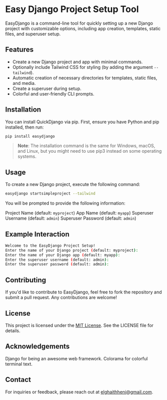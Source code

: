 # Easy Django Project Setup Tool

EasyDjango is a command-line tool for quickly setting up a new Django project with customizable options, including app creation, templates, static files, and superuser setup.

## Features

- Create a new Django project and app with minimal commands.
- Optionally include Tailwind CSS for styling (by adding the argument `--tailwind`).
- Automatic creation of necessary directories for templates, static files, and media.
- Create a superuser during setup.
- Colorful and user-friendly CLI prompts.

## Installation

You can install QuickDjango via pip. First, ensure you have Python and pip installed, then run:

```bash
pip install easydjango
```

> **Note**: The installation command is the same for Windows, macOS, and Linux, but you might need to use pip3 instead on some operating systems.

## Usage

To create a new Django project, execute the following command:

```bash
easydjango startsimpleproject --tailwind
```

You will be prompted to provide the following information:

Project Name (default: `myproject`)
App Name (default: `myapp`)
Superuser Username (default: `admin`)
Superuser Password (default: `admin`)


## Example Interaction
```bash
Welcome to the EasyDjango Project Setup!
Enter the name of your Django project (default: myproject): 
Enter the name of your Django app (default: myapp): 
Enter the superuser username (default: admin): 
Enter the superuser password (default: admin): 
```

## Contributing

If you'd like to contribute to EasyDjango, feel free to fork the repository and submit a pull request. Any contributions are welcome!

## License

This project is licensed under the [MIT License](LICENSE). See the LICENSE file for details.

## Acknowledgements

Django for being an awesome web framework.
Colorama for colorful terminal text.

## Contact

For inquiries or feedback, please reach out at [elghaithheni@gmail.com](mailto:elghaithheni@gmail.com).